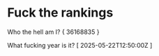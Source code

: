 # Fuck the rankings

Who the hell am I?
{ 36168835 }

What fucking year is it?
[ 2025-05-22T12:50:00Z ]
